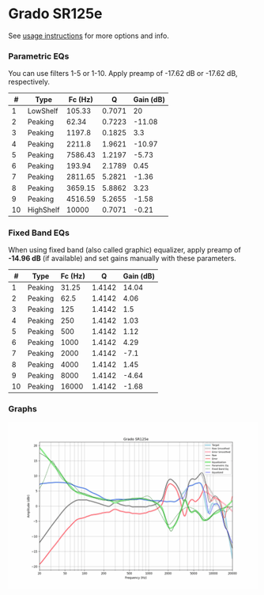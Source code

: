 # Grado SR125e
See [usage instructions](https://github.com/jaakkopasanen/AutoEq#usage) for more options and info.

### Parametric EQs
You can use filters 1-5 or 1-10. Apply preamp of -17.62 dB or -17.62 dB, respectively.

|   # | Type      |   Fc (Hz) |      Q |   Gain (dB) |
|-----|-----------|-----------|--------|-------------|
|   1 | LowShelf  |    105.33 | 0.7071 |       20    |
|   2 | Peaking   |     62.34 | 0.7223 |      -11.08 |
|   3 | Peaking   |   1197.8  | 0.1825 |        3.3  |
|   4 | Peaking   |   2211.8  | 1.9621 |      -10.97 |
|   5 | Peaking   |   7586.43 | 1.2197 |       -5.73 |
|   6 | Peaking   |    193.94 | 2.1789 |        0.45 |
|   7 | Peaking   |   2811.65 | 5.2821 |       -1.36 |
|   8 | Peaking   |   3659.15 | 5.8862 |        3.23 |
|   9 | Peaking   |   4516.59 | 5.2655 |       -1.58 |
|  10 | HighShelf |  10000    | 0.7071 |       -0.21 |

### Fixed Band EQs
When using fixed band (also called graphic) equalizer, apply preamp of **-14.96 dB** (if available) and set gains manually with these parameters.

|   # | Type    |   Fc (Hz) |      Q |   Gain (dB) |
|-----|---------|-----------|--------|-------------|
|   1 | Peaking |     31.25 | 1.4142 |       14.04 |
|   2 | Peaking |     62.5  | 1.4142 |        4.06 |
|   3 | Peaking |    125    | 1.4142 |        1.5  |
|   4 | Peaking |    250    | 1.4142 |        1.03 |
|   5 | Peaking |    500    | 1.4142 |        1.12 |
|   6 | Peaking |   1000    | 1.4142 |        4.29 |
|   7 | Peaking |   2000    | 1.4142 |       -7.1  |
|   8 | Peaking |   4000    | 1.4142 |        1.45 |
|   9 | Peaking |   8000    | 1.4142 |       -4.64 |
|  10 | Peaking |  16000    | 1.4142 |       -1.68 |

### Graphs
![](./Grado%20SR125e.png)
